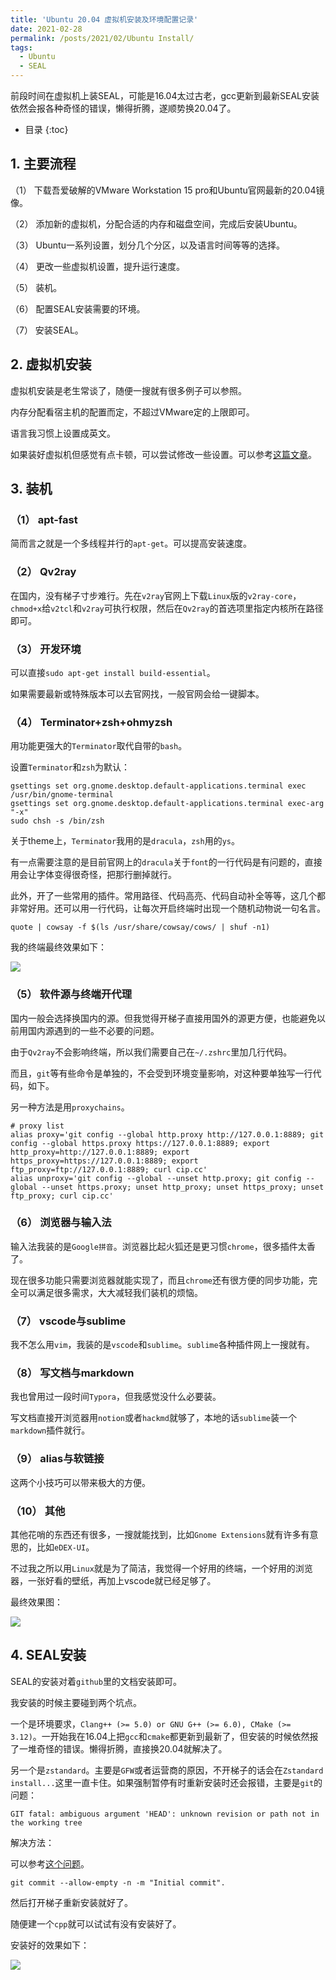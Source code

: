 ```yaml
---
title: 'Ubuntu 20.04 虚拟机安装及环境配置记录'
date: 2021-02-28
permalink: /posts/2021/02/Ubuntu Install/
tags:
  - Ubuntu
  - SEAL
---
```


前段时间在虚拟机上装SEAL，可能是16.04太过古老，gcc更新到最新SEAL安装依然会报各种奇怪的错误，懒得折腾，遂顺势换20.04了。

*  目录
{:toc}


## 1. 主要流程
（1） 下载吾爱破解的VMware Workstation 15 pro和Ubuntu官网最新的20.04镜像。

（2） 添加新的虚拟机，分配合适的内存和磁盘空间，完成后安装Ubuntu。

（3） Ubuntu一系列设置，划分几个分区，以及语言时间等等的选择。

（4） 更改一些虚拟机设置，提升运行速度。

（5） 装机。

（6） 配置SEAL安装需要的环境。

（7） 安装SEAL。

## 2. 虚拟机安装
虚拟机安装是老生常谈了，随便一搜就有很多例子可以参照。

内存分配看宿主机的配置而定，不超过VMware定的上限即可。

语言我习惯上设置成英文。

如果装好虚拟机但感觉有点卡顿，可以尝试修改一些设置。可以参考[这篇文章](https://zhuanlan.zhihu.com/p/265868395)。


## 3. 装机
### （1） apt-fast
简而言之就是一个多线程并行的`apt-get`。可以提高安装速度。

### （2） Qv2ray
在国内，没有梯子寸步难行。先在`v2ray`官网上下载`Linux`版的`v2ray-core`，`chmod+x`给`v2tcl`和`v2ray`可执行权限，然后在`Qv2ray`的首选项里指定内核所在路径即可。

### （3） 开发环境
可以直接`sudo apt-get install build-essential`。

如果需要最新或特殊版本可以去官网找，一般官网会给一键脚本。

### （4） Terminator+zsh+ohmyzsh
用功能更强大的`Terminator`取代自带的`bash`。

设置`Terminator`和`zsh`为默认：
```shell
gsettings set org.gnome.desktop.default-applications.terminal exec /usr/bin/gnome-terminal
gsettings set org.gnome.desktop.default-applications.terminal exec-arg "-x"
sudo chsh -s /bin/zsh
```

关于theme上，`Terminator`我用的是`dracula`，`zsh`用的`ys`。

有一点需要注意的是目前官网上的`dracula`关于`font`的一行代码是有问题的，直接用会让字体变得很奇怪，把那行删掉就行。

此外，开了一些常用的插件。常用路径、代码高亮、代码自动补全等等，这几个都非常好用。还可以用一行代码，让每次开启终端时出现一个随机动物说一句名言。
```shell
quote | cowsay -f $(ls /usr/share/cowsay/cows/ | shuf -n1)
```

我的终端最终效果如下：

![](https://codimd.s3.shivering-isles.com/demo/uploads/upload_c9e654e34affdf923d82ef507158c237.png)


### （5） 软件源与终端开代理
国内一般会选择换国内的源。但我觉得开梯子直接用国外的源更方便，也能避免以前用国内源遇到的一些不必要的问题。

由于`Qv2ray`不会影响终端，所以我们需要自己在`~/.zshrc`里加几行代码。

而且，`git`等有些命令是单独的，不会受到环境变量影响，对这种要单独写一行代码，如下。

另一种方法是用`proxychains`。
```shell
# proxy list
alias proxy='git config --global http.proxy http://127.0.0.1:8889; git config --global https.proxy https://127.0.0.1:8889; export http_proxy=http://127.0.0.1:8889; export https_proxy=https://127.0.0.1:8889; export ftp_proxy=ftp://127.0.0.1:8889; curl cip.cc'
alias unproxy='git config --global --unset http.proxy; git config --global --unset https.proxy; unset http_proxy; unset https_proxy; unset ftp_proxy; curl cip.cc'
```

### （6） 浏览器与输入法
输入法我装的是`Google拼音`。浏览器比起火狐还是更习惯`chrome`，很多插件太香了。

现在很多功能只需要浏览器就能实现了，而且`chrome`还有很方便的同步功能，完全可以满足很多需求，大大减轻我们装机的烦恼。

### （7） vscode与sublime
我不怎么用`vim`，我装的是`vscode`和`sublime`。`sublime`各种插件网上一搜就有。

### （8） 写文档与markdown
我也曾用过一段时间`Typora`，但我感觉没什么必要装。

写文档直接开浏览器用`notion`或者`hackmd`就够了，本地的话`sublime`装一个`markdown`插件就行。

### （9） alias与软链接
这两个小技巧可以带来极大的方便。

### （10） 其他
其他花哨的东西还有很多，一搜就能找到，比如`Gnome Extensions`就有许多有意思的，比如`eDEX-UI`。

不过我之所以用`Linux`就是为了简洁，我觉得一个好用的终端，一个好用的浏览器，一张好看的壁纸，再加上vscode就已经足够了。

最终效果图：

![](https://codimd.s3.shivering-isles.com/demo/uploads/upload_95535da9c542f1fc01807badeb9e653b.png)


## 4. SEAL安装
SEAL的安装对着`github`里的文档安装即可。

我安装的时候主要碰到两个坑点。

一个是环境要求，`Clang++ (>= 5.0) or GNU G++ (>= 6.0), CMake (>= 3.12)`。一开始我在16.04上把`gcc`和`cmake`都更新到最新了，但安装的时候依然报了一堆奇怪的错误。懒得折腾，直接换20.04就解决了。

另一个是`zstandard`。主要是`GFW`或者运营商的原因，不开梯子的话会在`Zstandard install...`这里一直卡住。如果强制暂停有时重新安装时还会报错，主要是`git`的问题：
```shell
GIT fatal: ambiguous argument 'HEAD': unknown revision or path not in the working tree
```

解决方法：

可以参考[这个问题](https://stackoverflow.com/questions/12267912/git-fatal-ambiguous-argument-head-unknown-revision-or-path-not-in-the-workin)。
```shell
git commit --allow-empty -n -m "Initial commit".
```

然后打开梯子重新安装就好了。

随便建一个`cpp`就可以试试有没有安装好了。

安装好的效果如下：

![](https://codimd.s3.shivering-isles.com/demo/uploads/upload_a82adf8dfb28f89be6d029e41c5c98e1.png)
